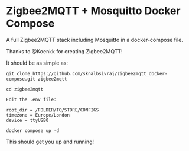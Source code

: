 # Zigbee2MQTT + Mosquitto Docker Compose
A full Zigbee2MQTT stack including Mosquitto in a docker-compose file.

Thanks to @Koenkk for creating Zigbee2MQTT!

It should be as simple as:
```
git clone https://github.com/sknalbsivraj/zigbee2mqtt_docker-compose.git zigbee2mqtt
```

```
cd zigbee2mqtt
``` 

```
Edit the .env file:

root_dir = /FOLDER/TO/STORE/CONFIGS
timezone = Europe/London
device = ttyUSB0
```
```
docker compose up -d
```
This should get you up and running!
